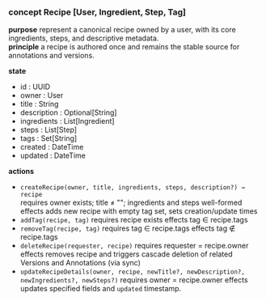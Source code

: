 ### concept Recipe \[User, Ingredient, Step, Tag]

**purpose** represent a canonical recipe owned by a user, with its core ingredients, steps, and descriptive metadata.\
**principle** a recipe is authored once and remains the stable source for annotations and versions.

**state**

*   id : UUID
*   owner : User
*   title : String
*   description : Optional\[String]
*   ingredients : List\[Ingredient]
*   steps : List\[Step]
*   tags : Set\[String]
*   created : DateTime
*   updated : DateTime

**actions**

*   `createRecipe(owner, title, ingredients, steps, description?) → recipe`\
    requires owner exists; title ≠ ""; ingredients and steps well-formed\
    effects adds new recipe with empty tag set, sets creation/update times
*   `addTag(recipe, tag)` requires recipe exists effects tag ∈ recipe.tags
*   `removeTag(recipe, tag)` requires tag ∈ recipe.tags effects tag ∉ recipe.tags
*   `deleteRecipe(requester, recipe)` requires requester = recipe.owner effects removes recipe and triggers cascade deletion of related Versions and Annotations (via sync)
*   `updateRecipeDetails(owner, recipe, newTitle?, newDescription?, newIngredients?, newSteps?)` requires owner = recipe.owner effects updates specified fields and `updated` timestamp.
